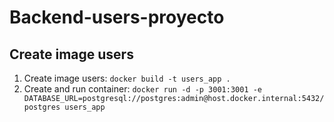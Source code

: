 # Backend-users-proyecto
## Create image users
1. Create image users: `docker build -t users_app .`
2. Create and run container: `docker run -d -p 3001:3001 -e DATABASE_URL=postgresql://postgres:admin@host.docker.internal:5432/postgres users_app`